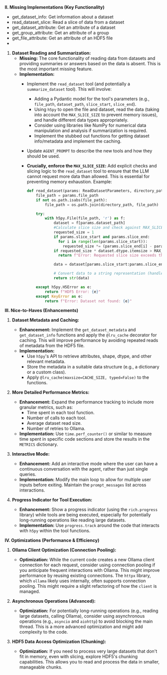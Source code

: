 
**II. Missing Implementations (Key Functionality)**

- get_dataset_info: Get information about a dataset
- read_dataset_slice: Read a slice of data from a dataset
- get_dataset_attribute: Get an attribute of a dataset
- get_group_attribute: Get an attribute of a group
- get_file_attribute: Get an attribute of an HDF5 file
- 
1.  **Dataset Reading and Summarization:**
    *   **Missing:** The core functionality of reading data from datasets and providing summaries or answers based on the data is absent.  This is the most important missing feature.
    *   **Implementation:**
        *   Implement the `read_dataset` tool (and potentially a `summarize_dataset` tool).  This will involve:
            *   Adding a Pydantic model for the tool's parameters (e.g., `file_path`, `dataset_path`, `slice_start`, `slice_end`).
            *   Using `h5py` to open the file and dataset, read the data (taking into account the `MAX_SLICE_SIZE` to prevent memory issues), and handle different data types appropriately.
            *   Consider using libraries like NumPy for numerical data manipulation and analysis if summarization is required.
            *   Implement the stubbed out functions for getting dataset info/metadata and implement the caching.
        *   Update `AGENT_PROMPT` to describe the new tools and how they should be used.
        * **Crucially, enforce the `MAX_SLICE_SIZE`:** Add explicit checks and slicing logic to the `read_dataset` tool to ensure that the LLM cannot request more data than allowed.  This is essential for preventing memory exhaustion. Example:

            ```python
            def read_dataset(params: ReadDatasetParameters, directory_path: str) -> str:
                file_path = params.file_path
                if not os.path.isabs(file_path):
                    file_path = os.path.join(directory_path, file_path)

                try:
                    with h5py.File(file_path, 'r') as f:
                        dataset = f[params.dataset_path]
                        #Calculate slice size and check against MAX_SLICE_SIZE
                        requested_size = 1
                        if params.slice_start and params.slice_end:
                          for i in range(len(params.slice_start)):
                            requested_size *= (params.slice_end[i] - params.slice_start[i])
                        if requested_size * dataset.dtype.itemsize > MAX_SLICE_SIZE:
                          return f"Error: Requested slice size exceeds the maximum allowed size ({MAX_SLICE_SIZE} bytes)."

                        data = dataset[params.slice_start:params.slice_end] # Simplified slicing - handle more complex slicing.

                        # Convert data to a string representation (handle different data types)
                        return str(data)

                except h5py.H5Error as e:
                    return f"HDF5 Error: {e}"
                except KeyError as e:
                    return f"Error: Dataset not found: {e}"
            ```

**III. Nice-to-Haves (Enhancements)**

1.  **Dataset Metadata and Caching:**
    *   **Enhancement:**  Implement the `get_dataset_metadata` and `get_dataset_info` functions and apply the `@lru_cache` decorator for caching.  This will improve performance by avoiding repeated reads of metadata from the HDF5 file.
    *   **Implementation:**
        *   Use `h5py`'s API to retrieve attributes, shape, dtype, and other relevant metadata.
        *   Store the metadata in a suitable data structure (e.g., a dictionary or a custom class).
        *   Apply `@lru_cache(maxsize=CACHE_SIZE, typed=False)` to the functions.

2.  **More Detailed Performance Metrics:**
    *   **Enhancement:** Expand the performance tracking to include more granular metrics, such as:
        *   Time spent in each tool function.
        *   Number of calls to each tool.
        *   Average dataset read size.
        *   Number of retries to Ollama.
    *   **Implementation:** Use `time.perf_counter()` or similar to measure time spent in specific code sections and store the results in the `METRICS` dictionary.

3.  **Interactive Mode:**
    *   **Enhancement:** Add an interactive mode where the user can have a continuous conversation with the agent, rather than just single queries.
    *   **Implementation:**  Modify the main loop to allow for multiple user inputs before exiting. Maintain the `prompt_messages` list across interactions.

4. **Progress Indicator for Tool Execution:**
    * **Enhancement:**  Show a progress indicator (using the `rich.progress` library) while tools are being executed, especially for potentially long-running operations like reading large datasets.
    * **Implementation:** Use `progress.track` around the code that interacts with `h5py` within the tool functions.

**IV. Optimizations (Performance & Efficiency)**

1.  **Ollama Client Optimization (Connection Pooling):**
    *   **Optimization:** While the current code creates a new Ollama client connection for each request, consider using connection pooling if you anticipate frequent interactions with Ollama. This might improve performance by reusing existing connections. The `httpx` library, which `ollama` likely uses internally, often supports connection pooling. This might require a slight refactoring of how the `client` is managed.

2.  **Asynchronous Operations (Advanced):**
    *   **Optimization:** For potentially long-running operations (e.g., reading large datasets, calling Ollama), consider using asynchronous operations (e.g., `asyncio` and `aiohttp`) to avoid blocking the main thread.  This is a more advanced optimization and might add complexity to the code.

3.  **HDF5 Data Access Optimization (Chunking):**
    * **Optimization:**  If you need to process very large datasets that don't fit in memory, even with slicing, explore HDF5's chunking capabilities.  This allows you to read and process the data in smaller, manageable chunks.


